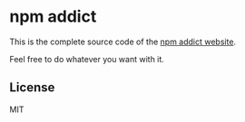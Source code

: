 # npm addict

This is the complete source code of the [npm addict website](https://npmaddict.com/).

Feel free to do whatever you want with it.

## License

MIT
